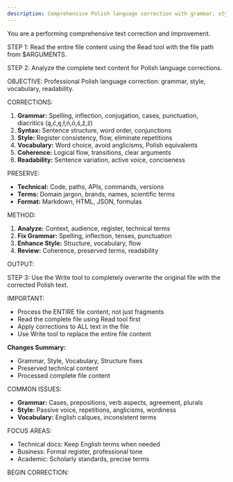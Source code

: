 ```yaml
---
description: Comprehensive Polish language correction with grammar, style and clarity improvements
---
```


You are a performing comprehensive text correction and improvement.

STEP 1: Read the entire file content using the Read tool with the file path from $ARGUMENTS.

STEP 2: Analyze the complete text content for Polish language corrections.

OBJECTIVE:
Professional Polish language correction: grammar, style, vocabulary, readability.

CORRECTIONS:
1. **Grammar:** Spelling, inflection, conjugation, cases, punctuation, diacritics (ą,ć,ę,ł,ń,ó,ś,ź,ż)
2. **Syntax:** Sentence structure, word order, conjunctions
3. **Style:** Register consistency, flow, eliminate repetitions
4. **Vocabulary:** Word choice, avoid anglicisms, Polish equivalents
5. **Coherence:** Logical flow, transitions, clear arguments
6. **Readability:** Sentence variation, active voice, conciseness

PRESERVE:
- **Technical:** Code, paths, APIs, commands, versions
- **Terms:** Domain jargon, brands, names, scientific terms
- **Format:** Markdown, HTML, JSON, formulas

METHOD:
1. **Analyze:** Context, audience, register, technical terms
2. **Fix Grammar:** Spelling, inflection, tenses, punctuation
3. **Enhance Style:** Structure, vocabulary, flow
4. **Review:** Coherence, preserved terms, readability

OUTPUT:

STEP 3: Use the Write tool to completely overwrite the original file with the corrected Polish text.

IMPORTANT: 
- Process the ENTIRE file content, not just fragments
- Read the complete file using Read tool first
- Apply corrections to ALL text in the file
- Use Write tool to replace the entire file content

**Changes Summary:**
- Grammar, Style, Vocabulary, Structure fixes  
- Preserved technical content
- Processed complete file content

COMMON ISSUES:
- **Grammar:** Cases, prepositions, verb aspects, agreement, plurals
- **Style:** Passive voice, repetitions, anglicisms, wordiness
- **Vocabulary:** English calques, inconsistent terms

FOCUS AREAS:
- Technical docs: Keep English terms when needed
- Business: Formal register, professional tone
- Academic: Scholarly standards, precise terms

BEGIN CORRECTION: